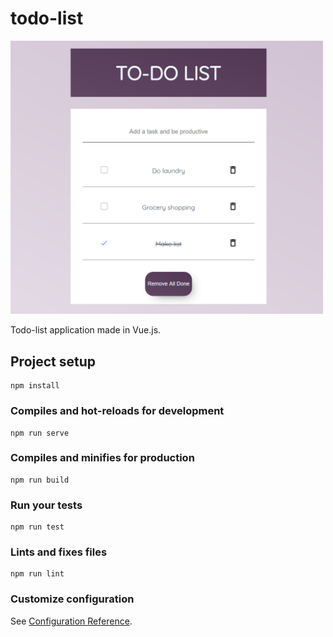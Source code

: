 # todo-list

<img src="https://github.com/miapb/todo-list/blob/master/img/To-do%20list%20example.PNG" width=500px/>

Todo-list application made in Vue.js.

## Project setup
```
npm install
```

### Compiles and hot-reloads for development
```
npm run serve
```

### Compiles and minifies for production
```
npm run build
```

### Run your tests
```
npm run test
```

### Lints and fixes files
```
npm run lint
```

### Customize configuration
See [Configuration Reference](https://cli.vuejs.org/config/).
